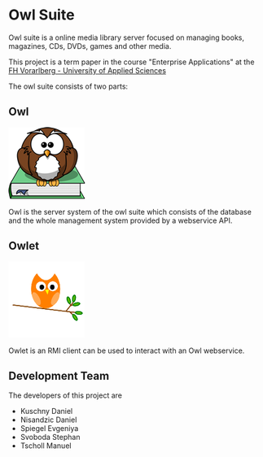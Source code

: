 Owl Suite
===========

Owl suite is a online media library server focused on managing books, magazines, CDs, DVDs, games and other media. 
 
This project is a term paper in the course "Enterprise Applications" at the [FH Vorarlberg - University of Applied Sciences](http://www.fhv.at)
 
The owl suite consists of two parts:

Owl 
----
![Owl](https://github.com/OwlSoft/Owl/raw/master/images/owl_150.png "Owl Logo")

Owl is the server system of the owl suite which consists of the database and the whole management system
provided by a webservice API.

Owlet
----
![Owlet](https://github.com/OwlSoft/Owl/raw/master/images/owlet_150.png "Owlet Logo")

Owlet is an RMI client can be used to interact with an Owl webservice. 

Development Team 
----
The developers of this project are

- Kuschny Daniel
- Nisandzic Daniel
- Spiegel Evgeniya 
- Svoboda Stephan
- Tscholl Manuel
